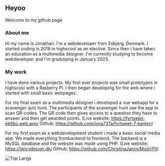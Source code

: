 ## Heyoo
Welcome to my github page

### About me
Hi my name is Jonathan. I'm a webdeveloper from Esbjerg, Denmark. I started coding in 2018 in highscool as an elective. Since then i have taken an education as a multimedia designer. I'm currently studying to become webdeveloper and I'm gradutaing in January 2023. 

### My work
I have done various projects. My first ever projects was small prototypes in highscool with a Rasberry Pi. I then began developing for the web where i started with small basic webpages. 

For my final exam as a multimedia designer i developed a vue webapp for a scavenger quiz hunt. The participants of the scavenger hunt use the app to scan QR-codes. The QR code then gives access to a question they have to answer and then get awarded points. (Live website: https://fyrtoejet-eb6bc.web.app/ Github: https://github.com/jona737a/fyrtoejet-7-kanten)

For my first exam as a webdevelopment student i made a basic social media app. We made everything frombackend to frontend. The backend is a MySQL database and the website was made using PHP. (Live website: https://jancydesign.dk/ Github: https://github.com/ChristinaJancy/MusicPit)

![Top Langs](https://github-readme-stats.vercel.app/api/top-langs/?username=jona737a&theme=tokyonight)

